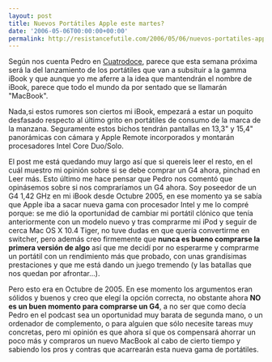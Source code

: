 ```yaml
---
layout: post
title: Nuevos Portátiles Apple este martes?
date: '2006-05-06T00:00:00+00:00'
permalink: http://resistancefutile.com/2006/05/06/nuevos-portatiles-apple-este-martes/
---
```

Según nos cuenta Pedro en <a href="http://cuatrodoce.blogsome.com/2006/05/06/se-acerca-el-sucesor-del-ibook/">Cuatrodoce</a>, parece que esta semana próxima será la del lanzamiento de los portátiles que van a subsituir a la gamma iBook y que aunque yo me aferre a la idea que mantendrán el nombre de iBook, parece que todo el mundo da por sentado que se llamarán "MacBook".

Nada,si estos rumores son ciertos mi iBook, empezará a estar un poquito desfasado respecto al último grito en portátiles de consumo de la marca de la manzana. Seguramente estos bichos tendrán pantallas en 13,3" y 15,4" panorámicas con cámara y Apple Remote incorporados  y montarán procesadores Intel Core Duo/Solo.

El post me está quedando muy largo así que si quereis leer el resto, en el cuál muestro mi opinión sobre si se debe comprar un G4 ahora, pinchad en Leer más.
<span class="fullpost">
Esto último me hace pensar que Pedro nos comentó que opinásemos sobre si nos compraríamos un G4 ahora. Soy poseedor de un G4 1,42 GHz en mi iBook desde Octubre 2005, en ese momento ya se sabía que Apple iba a sacar nueva gama con procesador Intel y me lo compré porque: se me dió la oportunidad de cambiar mi portátil clónico que tenía anteriormente con un modelo nuevo y tras comprarme mi iPod y seguir de cerca Mac OS X 10.4 Tiger, no tuve dudas en que quería convertirme en switcher, pero además creo firmemente que <span style="font-weight:bold;">nunca es bueno comprarse la primera versión de algo</span> así que me decidí por no esperarme y comprarme un portátil con un rendimiento más que probado, con unas grandísimas prestaciones y que me está dando un juego tremendo (y las batallas que nos quedan por afrontar...).

Pero esto era en Octubre de 2005. En ese momento los argumentos eran sólidos y buenos y creo que elegí la opción correcta, no obstante ahora <span style="font-weight:bold;">NO es un buen momento para comprarse un G4</span>, a no ser que como decía Pedro en el podcast sea un oportunidad muy barata de segunda mano, o un ordenador de complemento, o para alguien que sólo necesite tareas muy concretas, pero mi opinión es que ahora sí que os compensará ahorrar un poco más y compraros un nuevo MacBook al cabo de cierto tiempo y sabiendo los pros y contras que acarrearán esta nueva gama de portátiles.

</span>
